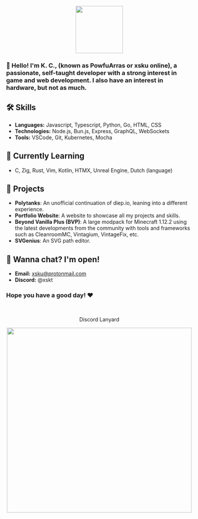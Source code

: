 <p align="center">
  <img width="128" src="https://avatars.githubusercontent.com/u/72747112" />
</p>

### 👋 Hello! I'm K. C., (known as PowfuArras or xsku online), a passionate, self-taught developer with a strong interest in game and web development. I also have an interest in hardware, but not as much.

## 🛠 Skills
- **Languages:** Javascript, Typescript, Python, Go, HTML, CSS 
- **Technologies:** Node.js, Bun.js, Express, GraphQL, WebSockets
- **Tools:** VSCode, Git, Kubernetes, Mocha


## 🌱 Currently Learning
- C, Zig, Rust, Vim, Kotlin, HTMX, Unreal Engine, Dutch (language)


## 🚀 Projects
- **Polytanks**: An unofficial continuation of diep.io, leaning into a different experience.
- **Portfolio Website**: A website to showcase all my projects and skills.
- **Beyond Vanilla Plus (BVP)**: A large modpack for Minecraft 1.12.2 using the latest developments from the community with tools and frameworks such as CleanroomMC, Vintagium, VintageFix, etc.
- **SVGenius**: An SVG path editor.


## 💬 Wanna chat? I'm open!
- **Email:** xsku@protonmail.com
- **Discord:** @xskt

### Hope you have a good day! ❤

<br>

<p align="center">Discord Lanyard</p>
<p align="center"><img align="center" width="500" src="https://lanyard.cnrad.dev/api/433325944141512705" /></p>
  
